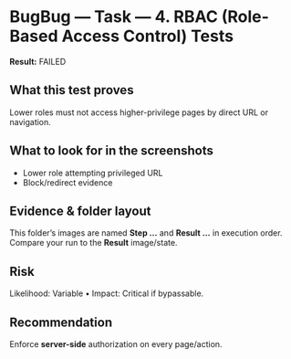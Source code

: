 ﻿# BugBug — Task — 4. RBAC (Role-Based Access Control) Tests

**Result:** FAILED

## What this test proves

Lower roles must not access higher-privilege pages by direct URL or navigation.

## What to look for in the screenshots

- Lower role attempting privileged URL
- Block/redirect evidence

## Evidence & folder layout

This folder’s images are named **Step …** and **Result …** in execution order. Compare your run to the **Result** image/state.

## Risk

Likelihood: Variable • Impact: Critical if bypassable.

## Recommendation

Enforce **server-side** authorization on every page/action.


